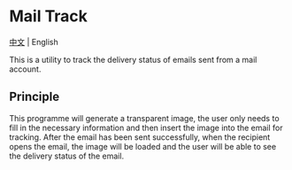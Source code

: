 # Mail Track

[中文](README_ZH.md) | English

This is a utility to track the delivery status of emails sent from a mail account.

## Principle

This programme will generate a transparent image, the user only needs to fill in the necessary information and then insert the image into the email for tracking. After the email has been sent successfully, when the recipient opens the email, the image will be loaded and the user will be able to see the delivery status of the email.
